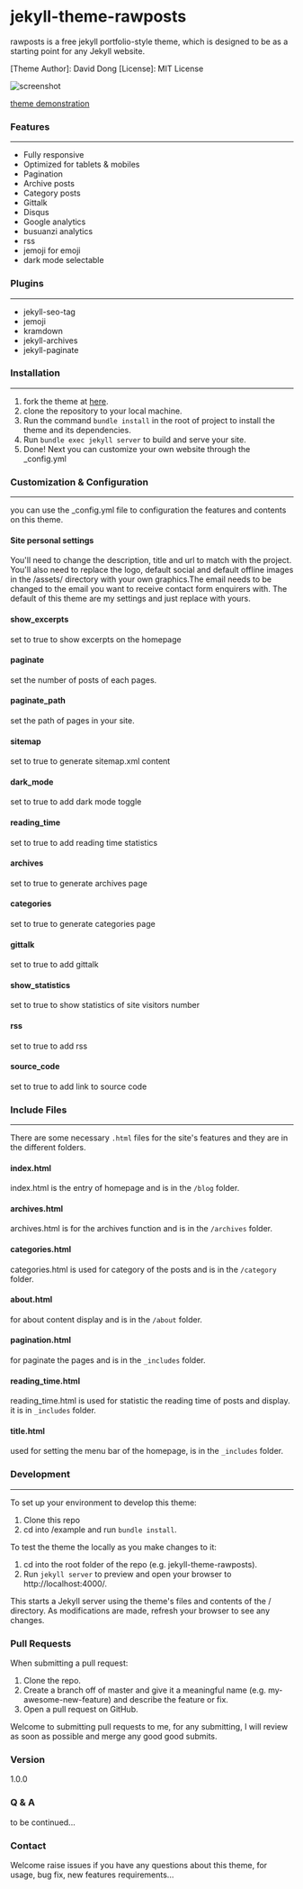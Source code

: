 # jekyll-theme-rawposts
rawposts is a free jekyll portfolio-style theme, which is designed to be as a starting point for any Jekyll website.

[Theme Author]: David Dong
[License]: MIT License

![screenshot]({{site.baseurl}}/assets/screenshot.png)

[theme demonstration](https://gangdong.github.io/daviddong.github.io/blog/index.html)

### Features
------
+ Fully responsive
+ Optimized for tablets & mobiles
+ Pagination
+ Archive posts
+ Category posts
+ Gittalk
+ Disqus
+ Google analytics
+ busuanzi analytics
+ rss
+ jemoji for emoji
+ dark mode selectable

### Plugins
------
+ jekyll-seo-tag
+ jemoji
+ kramdown
+ jekyll-archives
+ jekyll-paginate

### Installation
------
1. fork the theme at [here]().
2. clone the repository to your local machine.
3. Run the command `bundle install` in the root of project to install the theme and its dependencies.
4. Run `bundle exec jekyll server` to build and serve your site.
5. Done! Next you can customize your own website through the _config.yml

### Customization & Configuration
------
you can use the _config.yml file to configuration the features and contents on this theme. 

#### Site personal settings
You'll need to change the description, title and url to match with the project. You'll also need to replace the logo, default social and default offline images in the /assets/ directory with your own graphics.The email needs to be changed to the email you want to receive contact form enquirers with. 
The default of this theme are my settings and just replace with yours.
#### show_excerpts
set to true to show excerpts on the homepage
#### paginate
set the number of posts of each pages.
#### paginate_path
set the path of pages in your site.
#### sitemap
set to true to generate sitemap.xml content
#### dark_mode
set to true to add dark mode toggle
#### reading_time
set to true to add reading time statistics
#### archives
set to true to generate archives page 
#### categories
set to true to generate categories page
#### gittalk
set to true to add gittalk 
#### show_statistics
set to true to show statistics of site visitors number
#### rss
set to true to add rss 
#### source_code 
set to true to add link to source code

### Include Files
------
There are some necessary `.html` files for the site's features and they are in the different folders.

#### index.html
index.html is the entry of homepage and is in the `/blog` folder.

#### archives.html
archives.html is for the archives function and is in the `/archives` folder.

#### categories.html
categories.html is used for category of the posts and is in the `/category` folder.

#### about.html
for about content display and is in the `/about` folder.

#### pagination.html
for paginate the pages and is in the `_includes` folder.

#### reading_time.html
reading_time.html is used for statistic the reading time of posts and display. it is in `_includes` folder.

#### title.html
used for setting the menu bar of the homepage, is in the `_includes` folder.

### Development
------
To set up your environment to develop this theme:

1. Clone this repo
2. cd into /example and run `bundle install`.

To test the theme the locally as you make changes to it:

1. cd into the root folder of the repo (e.g. jekyll-theme-rawposts).
2. Run `jekyll server` to preview and open your browser to http://localhost:4000/.

This starts a Jekyll server using the theme's files and contents of the / directory. As modifications are made, refresh your browser to see any changes.

### Pull Requests
When submitting a pull request:

1. Clone the repo.
2. Create a branch off of master and give it a meaningful name (e.g. my-awesome-new-feature) and describe the feature or fix.
3. Open a pull request on GitHub.

Welcome to submitting pull requests to me, for any submitting, I will review as soon as possible and merge any good good submits.

### Version
1.0.0

### Q & A
to be continued...

### Contact
Welcome raise issues if you have any questions about this theme, for usage, bug fix, new features requirements...